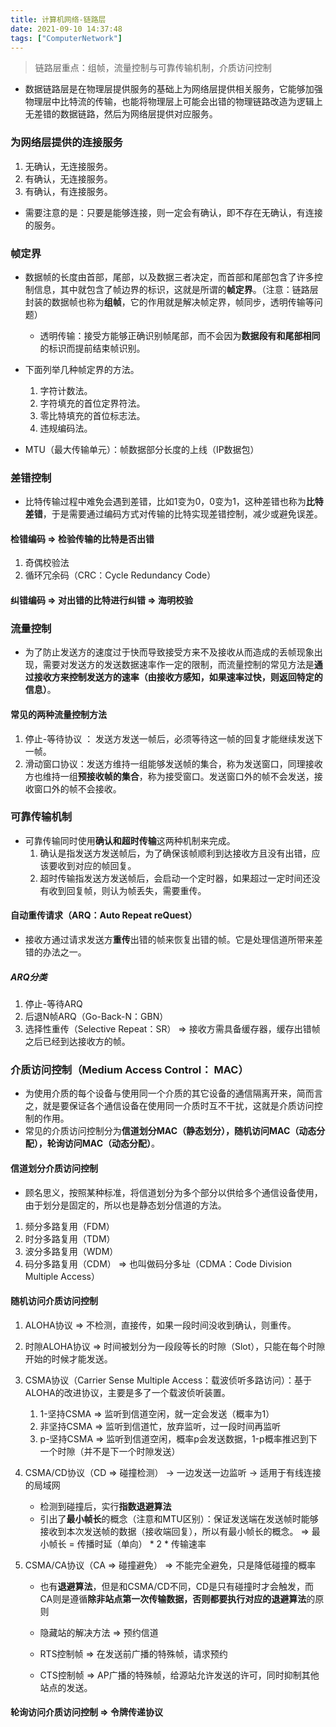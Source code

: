 ```yaml
---
title: 计算机网络-链路层
date: 2021-09-10 14:37:48
tags: ["ComputerNetwork"]
---
```


> 链路层重点：组帧，流量控制与可靠传输机制，介质访问控制

* 数据链路层是在物理层提供服务的基础上为网络层提供相关服务，它能够加强物理层中比特流的传输，也能将物理层上可能会出错的物理链路改造为逻辑上无差错的数据链路，然后为网络层提供对应服务。



### 为网络层提供的连接服务

1. 无确认，无连接服务。
2. 有确认，无连接服务。
3. 有确认，有连接服务。

* 需要注意的是：只要是能够连接，则一定会有确认，即不存在无确认，有连接的服务。



### 帧定界

* 数据帧的长度由首部，尾部，以及数据三者决定，而首部和尾部包含了许多控制信息，其中就包含了帧边界的标识，这就是所谓的**帧定界**。（注意：链路层封装的数据帧也称为**组帧**，它的作用就是解决帧定界，帧同步，透明传输等问题）
  * 透明传输：接受方能够正确识别帧尾部，而不会因为**数据段有和尾部相同**的标识而提前结束帧识别。
* 下面列举几种帧定界的方法。
  1. 字符计数法。
  2. 字符填充的首位定界符法。
  3. 零比特填充的首位标志法。
  4. 违规编码法。

* MTU（最大传输单元）：帧数据部分长度的上线（IP数据包）



### 差错控制

* 比特传输过程中难免会遇到差错，比如1变为0，0变为1，这种差错也称为**比特差错**，于是需要通过编码方式对传输的比特实现差错控制，减少或避免误差。

#### 检错编码 => 检验传输的比特是否出错

1. 奇偶校验法
2. 循环冗余码（CRC：Cycle Redundancy Code）

#### 纠错编码 => 对出错的比特进行纠错 => 海明校验

  

### 流量控制

* 为了防止发送方的速度过于快而导致接受方来不及接收从而造成的丢帧现象出现，需要对发送方的发送数据速率作一定的限制，而流量控制的常见方法是**通过接收方来控制发送方的速率（由接收方感知，如果速率过快，则返回特定的信息）**。

#### 常见的两种流量控制方法

1. 停止-等待协议 ： 发送方发送一帧后，必须等待这一帧的回复才能继续发送下一帧。
2. 滑动窗口协议：发送方维持一组能够发送帧的集合，称为发送窗口，同理接收方也维持一组**预接收帧的集合**，称为接受窗口。发送窗口外的帧不会发送，接收窗口外的帧不会接收。

### 可靠传输机制

* 可靠传输同时使用**确认和超时传输**这两种机制来完成。
  1. 确认是指发送方发送帧后，为了确保该帧顺利到达接收方且没有出错，应该要收到对应的帧回复。
  2. 超时传输指发送方发送帧后，会启动一个定时器，如果超过一定时间还没有收到回复帧，则认为帧丢失，需要重传。

#### 自动重传请求（ARQ：Auto Repeat reQuest）

* 接收方通过请求发送方**重传**出错的帧来恢复出错的帧。它是处理信道所带来差错的办法之一。

##### ARQ分类

1. 停止-等待ARQ
2. 后退N帧ARQ（Go-Back-N：GBN）
3. 选择性重传（Selective Repeat：SR） => 接收方需具备缓存器，缓存出错帧之后已经到达接收方的帧。



### 介质访问控制（Medium Access Control： MAC）

* 为使用介质的每个设备与使用同一个介质的其它设备的通信隔离开来，简而言之，就是要保证各个通信设备在使用同一介质时互不干扰，这就是介质访问控制的作用。
* 常见的介质访问控制分为**信道划分MAC（静态划分），随机访问MAC（动态分配），轮询访问MAC（动态分配）**。



#### 信道划分介质访问控制

* 顾名思义，按照某种标准，将信道划分为多个部分以供给多个通信设备使用，由于划分是固定的，所以也是静态划分信道的方法。

1. 频分多路复用（FDM）
2. 时分多路复用（TDM）
3. 波分多路复用（WDM）
4. 码分多路复用（CDM） => 也叫做码分多址（CDMA：Code Division Multiple Access）



#### 随机访问介质访问控制

1. ALOHA协议 => 不检测，直接传，如果一段时间没收到确认，则重传。

2. 时隙ALOHA协议 => 时间被划分为一段段等长的时隙（Slot），只能在每个时隙开始的时候才能发送。

3. CSMA协议（Carrier Sense Multiple Access：载波侦听多路访问）：基于ALOHA的改进协议，主要是多了一个载波侦听装置。
   1. 1-坚持CSMA => 监听到信道空闲，就一定会发送（概率为1）
   2. 非坚持CSMA => 监听到信道忙，放弃监听，过一段时间再监听
   3. p-坚持CSMA => 监听到信道空闲，概率p会发送数据，1-p概率推迟到下一个时隙（并不是下一个时隙发送）
   
4. CSMA/CD协议（CD => 碰撞检测） -> 一边发送一边监听 -> 适用于有线连接的局域网

   * 检测到碰撞后，实行**指数退避算法**
   * 引出了**最小帧长**的概念（注意和MTU区别）：保证发送端在发送帧时能够接收到本次发送帧的数据（接收端回复），所以有最小帧长的概念。 => 最小帧长 = 传播时延（单向） * 2 * 传输速率

5. CSMA/CA协议（CA => 碰撞避免） => 不能完全避免，只是降低碰撞的概率

   * 也有**退避算法**，但是和CSMA/CD不同，CD是只有碰撞时才会触发，而CA则是遵循**除非站点第一次传输数据，否则都要执行对应的退避算法**的原则

   *  隐藏站的解决方法 => 预约信道
     * RTS控制帧 => 在发送前广播的特殊帧，请求预约
     * CTS控制帧 => AP广播的特殊帧，给源站允许发送的许可，同时抑制其他站点的发送。

#### 轮询访问介质访问控制 => 令牌传递协议

